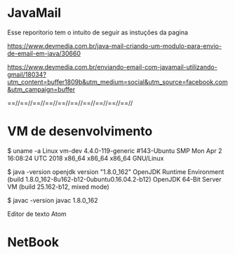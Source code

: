# JavaMail
Esse reporitorio tem o intuito de seguir as instuções da pagina 

https://www.devmedia.com.br/java-mail-criando-um-modulo-para-envio-de-email-em-java/30660

https://www.devmedia.com.br/enviando-email-com-javamail-utilizando-gmail/18034?utm_content=buffer1809b&utm_medium=social&utm_source=facebook.com&utm_campaign=buffer

==//==//==//==//==//==//==//==//==//==//

# VM de desenvolvimento
$ uname -a
Linux vm-dev 4.4.0-119-generic #143-Ubuntu SMP Mon Apr 2 16:08:24 UTC 2018 x86_64 x86_64 x86_64 GNU/Linux

$ java -version
openjdk version "1.8.0_162"
OpenJDK Runtime Environment (build 1.8.0_162-8u162-b12-0ubuntu0.16.04.2-b12)
OpenJDK 64-Bit Server VM (build 25.162-b12, mixed mode)

$ javac -version
javac 1.8.0_162

Editor de texto Atom

# NetBook
